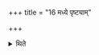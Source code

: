 +++
title = "16 मध्ये पृष्ट्याम्"

+++

<details><summary>थिते</summary>

16. In the middle he spreads out the Pr̥ṣṭhyā-line.
</details>
